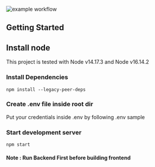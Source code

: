 ![example workflow](https://github.com/omranlm/TDB/actions/workflows/frontend_build.yml/badge.svg)
## Getting Started

## Install node

This project is tested with Node v14.17.3 and Node v16.14.2

### Install Dependencies

`npm install --legacy-peer-deps`

### Create .env file inside root dir 

Put your credentials inside .env by following .env sample 

### Start development server

 `npm start`

#### Note : Run Backend First before building frontend